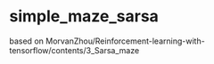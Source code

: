 # simple_maze_sarsa
based on MorvanZhou/Reinforcement-learning-with-tensorflow/contents/3_Sarsa_maze
